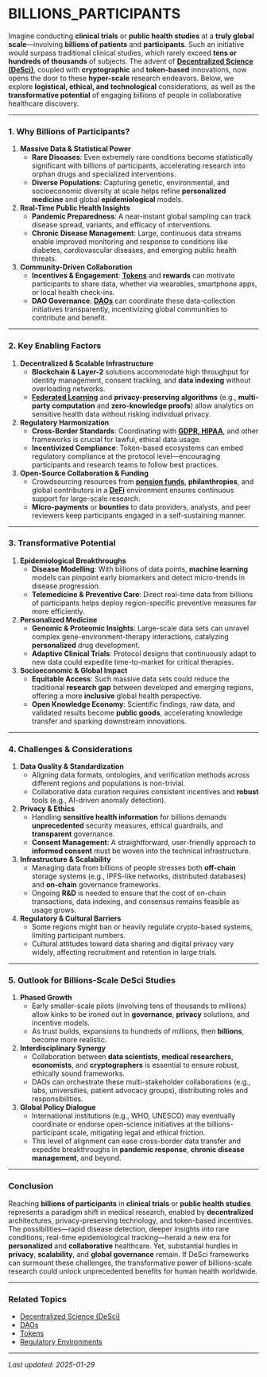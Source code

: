 # BILLIONS\_PARTICIPANTS

Imagine conducting **clinical trials** or **public health studies** at a **truly global scale**—involving **billions of patients** and **participants**. Such an initiative would surpass traditional clinical studies, which rarely exceed **tens or hundreds of thousands** of subjects. The advent of [**Decentralized Science (DeSci)**](DESCI.md), coupled with **cryptographic** and **token-based** innovations, now opens the door to these **hyper-scale** research endeavors. Below, we explore **logistical, ethical, and technological** considerations, as well as the **transformative potential** of engaging billions of people in collaborative healthcare discovery.

***

### 1. Why Billions of Participants?

1. **Massive Data & Statistical Power**
   * **Rare Diseases**: Even extremely rare conditions become statistically significant with billions of participants, accelerating research into orphan drugs and specialized interventions.
   * **Diverse Populations**: Capturing genetic, environmental, and socioeconomic diversity at scale helps refine **personalized medicine** and global **epidemiological** models.
2. **Real-Time Public Health Insights**
   * **Pandemic Preparedness**: A near-instant global sampling can track disease spread, variants, and efficacy of interventions.
   * **Chronic Disease Management**: Large, continuous data streams enable improved monitoring and response to conditions like diabetes, cardiovascular diseases, and emerging public health threats.
3. **Community-Driven Collaboration**
   * **Incentives & Engagement**: [**Tokens**](../CRYPTO/TOKENS.md) and **rewards** can motivate participants to share data, whether via wearables, smartphone apps, or local health check-ins.
   * **DAO Governance**: [**DAOs**](DAOS.md) can coordinate these data-collection initiatives transparently, incentivizing global communities to contribute and benefit.

***

### 2. Key Enabling Factors

1. **Decentralized & Scalable Infrastructure**
   * **Blockchain & Layer-2** solutions accommodate high throughput for identity management, consent tracking, and **data indexing** without overloading networks.
   * [**Federated Learning**](https://en.wikipedia.org/wiki/Federated_learning) and **privacy-preserving algorithms** (e.g., **multi-party computation** and **zero-knowledge proofs**) allow analytics on sensitive health data without risking individual privacy.
2. **Regulatory Harmonization**
   * **Cross-Border Standards**: Coordinating with [**GDPR, HIPAA**](REGULATORY_ENVIRONMENTS.md), and other frameworks is crucial for lawful, ethical data usage.
   * **Incentivized Compliance**: Token-based ecosystems can embed regulatory compliance at the protocol level—encouraging participants and research teams to follow best practices.
3. **Open-Source Collaboration & Funding**
   * Crowdsourcing resources from [**pension funds**](PENSION_FUNDS.md), **philanthropies**, and global contributors in a [**DeFi**](../CRYPTO/DEFI.md) environment ensures continuous support for large-scale research.
   * **Micro-payments** or **bounties** to data providers, analysts, and peer reviewers keep participants engaged in a self-sustaining manner.

***

### 3. Transformative Potential

1. **Epidemiological Breakthroughs**
   * **Disease Modelling**: With billions of data points, **machine learning** models can pinpoint early biomarkers and detect micro-trends in disease progression.
   * **Telemedicine & Preventive Care**: Direct real-time data from billions of participants helps deploy region-specific preventive measures far more efficiently.
2. **Personalized Medicine**
   * **Genomic & Proteomic Insights**: Large-scale data sets can unravel complex gene-environment-therapy interactions, catalyzing **personalized** drug development.
   * **Adaptive Clinical Trials**: Protocol designs that continuously adapt to new data could expedite time-to-market for critical therapies.
3. **Socioeconomic & Global Impact**
   * **Equitable Access**: Such massive data sets could reduce the traditional **research gap** between developed and emerging regions, offering a more **inclusive** global health perspective.
   * **Open Knowledge Economy**: Scientific findings, raw data, and validated results become **public goods**, accelerating knowledge transfer and sparking downstream innovations.

***

### 4. Challenges & Considerations

1. **Data Quality & Standardization**
   * Aligning data formats, ontologies, and verification methods across different regions and populations is non-trivial.
   * Collaborative data curation requires consistent incentives and **robust** tools (e.g., AI-driven anomaly detection).
2. **Privacy & Ethics**
   * Handling **sensitive health information** for billions demands **unprecedented** security measures, ethical guardrails, and **transparent** governance.
   * **Consent Management**: A straightforward, user-friendly approach to **informed consent** must be woven into the technical infrastructure.
3. **Infrastructure & Scalability**
   * Managing data from billions of people stresses both **off-chain** storage systems (e.g., IPFS-like networks, distributed databases) and **on-chain** governance frameworks.
   * Ongoing **R\&D** is needed to ensure that the cost of on-chain transactions, data indexing, and consensus remains feasible as usage grows.
4. **Regulatory & Cultural Barriers**
   * Some regions might ban or heavily regulate crypto-based systems, limiting participant numbers.
   * Cultural attitudes toward data sharing and digital privacy vary widely, affecting recruitment and retention in large trials.

***

### 5. Outlook for Billions-Scale DeSci Studies

1. **Phased Growth**
   * Early smaller-scale pilots (involving tens of thousands to millions) allow kinks to be ironed out in **governance**, **privacy** solutions, and incentive models.
   * As trust builds, expansions to hundreds of millions, then **billions**, become more realistic.
2. **Interdisciplinary Synergy**
   * Collaboration between **data scientists**, **medical researchers**, **economists**, and **cryptographers** is essential to ensure robust, ethically sound frameworks.
   * DAOs can orchestrate these multi-stakeholder collaborations (e.g., labs, universities, patient advocacy groups), distributing roles and responsibilities.
3. **Global Policy Dialogue**
   * International institutions (e.g., WHO, UNESCO) may eventually coordinate or endorse open-science initiatives at the billions-participant scale, mitigating legal and ethical friction.
   * This level of alignment can ease cross-border data transfer and expedite breakthroughs in **pandemic response**, **chronic disease management**, and beyond.

***

### Conclusion

Reaching **billions of participants** in **clinical trials** or **public health studies** represents a paradigm shift in medical research, enabled by **decentralized** architectures, privacy-preserving technology, and token-based incentives. The possibilities—rapid disease detection, deeper insights into rare conditions, real-time epidemiological tracking—herald a new era for **personalized** and **collaborative** healthcare. Yet, substantial hurdles in **privacy**, **scalability**, and **global governance** remain. If DeSci frameworks can surmount these challenges, the transformative power of billions-scale research could unlock unprecedented benefits for human health worldwide.

***

### Related Topics

* [Decentralized Science (DeSci)](DESCI.md)
* [DAOs](DAOS.md)
* [Tokens](../CRYPTO/TOKENS.md)
* [Regulatory Environments](REGULATORY_ENVIRONMENTS.md)

***

_Last updated: 2025-01-29_
